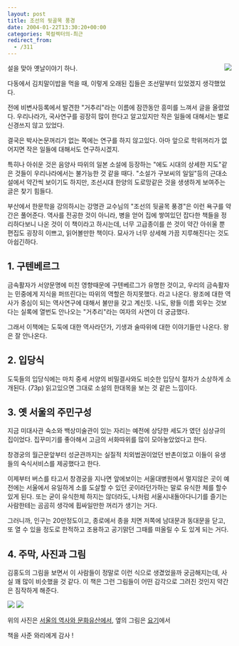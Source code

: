 ```yaml
---
layout: post
title: 조선의 뒷골목 풍경
date: 2004-01-22T13:30:20+00:00
categories: 북컬렉터의-최근
redirect_from:
  - /311
---
```


<a href="http://www.bandibook.com/search/subject_view.php?code=2323402"><img src="http://www.bandibook.com/largeimage/2323402.jpg" align="right" /></a>설을 맞아 옛날이야기 하나.

다동에서 김치말이밥을 먹을 때, 이렇게 오래된 집들은 조선말부터 있었겠지 생각했었다.

전에 비변사등록에서 발견한 "거추리"라는 이름에 잠깐동안 흥미를 느껴서 글을 올렸었다. 우리나라가, 국사연구를 굉장히 많이 한다고 알고있지만 작은 일들에 대해서는 별로 신경쓰지 않고 있었다.

결국은 박사논문꺼리가 없는 쪽에는 연구를 하지 않고있다. 아마 앞으로 학위꺼리가 없어지면 작은 일들에 대해서도 연구하시겠지.

특히나 아쉬운 것은 음양사 따위의 일본 소설에 등장하는 "에도 시대의 상세한 지도"같은 것들이 우리나라에서는 불가능한 것 같을 때다. "소설가 구보씨의 일일"등의 근대소설에서 약간씩 보이기도 하지만, 조선시대 한양의 도로망같은 것을 생생하게 보여주는 글은 찾기 힘들다.

부산에서 한문학을 강의하시는 강명관 교수님의 "조선의 뒷골목 풍경"은 이런 욕구를 약간은 풀어준다. 역사를 전공한 것이 아니라, 병을 얻어 집에 쌓여있던 잡다한 책들을 정리하다보니 나온 것이 이 책이라고 하시는데, 너무 고급종이를 쓴 것이 약간 아쉬울 뿐 편집도 굉장히 이쁘고, 읽어볼만한 책이다. 묘사가 너무 상세해 가끔 지루해진다는 것도 아쉽긴하다.

<h2>1. 구텐베르그</h2>

금속활자가 서양문명에 미친 영향때문에 구텐베르그가 유명한 것이고, 우리의 금속활자는 민중에게 지식을 퍼뜨린다는 따위의 역할은 하지못했다. 라고 나온다. 왕조에 대한 역사가 중심이 되는 역사연구에 대해서 불만을 갖고 계신듯. 나도, 왕들 이름 외우는 것보다는 실록에 열번도 안나오는 "거추리"라는 여자의 사연이 더 궁금했다.

그래서 이책에는 도둑에 대한 역사라던가, 기생과 술따위에 대한 이야기들만 나온다. 왕은 잘 안나온다.

<h2>2. 입당식</h2>

도둑들의 입당식에는 마치 중세 서양의 비밀결사와도 비슷한 입당식 절차가 소상하게 소개된다. (73p) 읽고있으면 그대로 소설의 한대목을 보는 것 같은 느낌이다.

<h2>3. 옛 서울의 주민구성</h2>

지금 미대사관 숙소와 백상미술관이 있는 자리는 예전에 상당한 세도가 였던 심상규의 집이었다. 집꾸미기를 좋아해서 고금의 서화따위를 많이 모아놓았었다고 한다.

창경궁의 월근문앞부터 성균관까지는 실질적 치외법권이었던 반촌이었고 이들이 유생들의 숙식서비스를 제공했다고 한다.

이제부터 버스를 타고서 창경궁을 지나면 앞에보이는 서울대병원에서 멀지않은 곳이 예전에는 서울에서 유일하게 소를 도살할 수 있던 곳이라던가하는 말로 유식한 체를 할수있게 된다. 또는 굳이 유식한체 하지는 않더라도, 나처럼 서울시내돌아다니기를 즐기는 사람한테는 곰곰히 생각에 휩싸일만한 꺼리가 생기는 거다.

그러니까, 인구는 20만정도이고, 종로에서 종을 치면 저쪽에 남대문과 동대문을 닫고, 또 열 수 있을 정도로 한적하고 조용하고 공기맑던 그때를 떠올릴 수 도 있게 되는 거다.

<h2>4. 주막, 사진과 그림</h2>

김홍도의 그림을 보면서 이 사람들이 정말로 이런 식으로 생겼었을까 궁금해지는데, 사실 꽤 많이 비슷했을 것 같다. 이 책은 그런 그림들이 어떤 감각으로 그려진 것인지 약간은 짐작하게 해준다.

<img src="http://www.seoul.go.kr/life/life/culture/history_book/picture_seoul1/8/031213/1529_9538_267_restaurant.jpg" /> <img src="http://www.daechonnet.co.kr/115020.gif" />

위의 사진은 <a href="http://www.seoul.go.kr/life/life/culture/history_book/picture_seoul1/8/031213/1529,9538,0,0,0.html" target="bb">서울의 역사와 문화유산에서</a>, 옆의 그림은 <a href="http://www.daechonnet.co.kr/1150200.htm" target="bb">요기</a>에서

책을 사준 와리에게 감사 !
